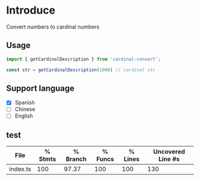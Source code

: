 # Introduce

Convert numbers to cardinal numbers

## Usage
``` javascript
import { getCardinalDescription } from 'cardinal-convert';

const str = getCardinalDescription(1000) // cardinal str
```

## Support language
- [x] Spanish
- [ ] Chinese
- [ ] English

## test 

File      |  % Stmts | % Branch |  % Funcs |  % Lines | Uncovered Line #s |
----------|----------|----------|----------|----------|-------------------|
 index.ts |      100 |    97.37 |      100 |      100 |               130 |
